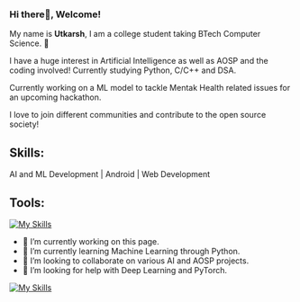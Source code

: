### Hi there👋, Welcome!

My name is **Utkarsh**, I am a college student taking BTech Computer Science. 🏫

I have a huge interest in Artificial Intelligence as well as AOSP and the coding involved! Currently studying Python, C/C++ and DSA.

Currently working on a ML model to tackle Mentak Health related issues for an upcoming hackathon.

I love to join different communities and contribute to the open source society!

## Skills:   
AI and ML Development | Android | Web Development 

## Tools:  
[![My Skills](https://skillicons.dev/icons?i=py,c,cpp,html,css)](https://skillicons.dev)

-    🔭 I’m currently working on this page.
-    🌱 I’m currently learning Machine Learning through Python.
-    👯 I’m looking to collaborate on various AI and AOSP projects.
-    🤔 I’m looking for help with Deep Learning and PyTorch.

  
[![My Skills](https://skillicons.dev/icons?i=linkedin,github,instagram,twitter)](https://skillicons.dev)
   <!-- +📫 How to reach me: -->
<!--
**uv547756/uv547756** is a ✨ _special_ ✨ repository because its `README.md` (this file) appears on your GitHub profile.

Here are some ideas to get you started:

- 🔭 I’m currently working on ...
- 🌱 I’m currently learning ...
- 👯 I’m looking to collaborate on ...
- 🤔 I’m looking for help with ...
- 💬 Ask me about ...
- 📫 How to reach me: ...
- 😄 Pronouns: ...
- ⚡ Fun fact: ...
-->
